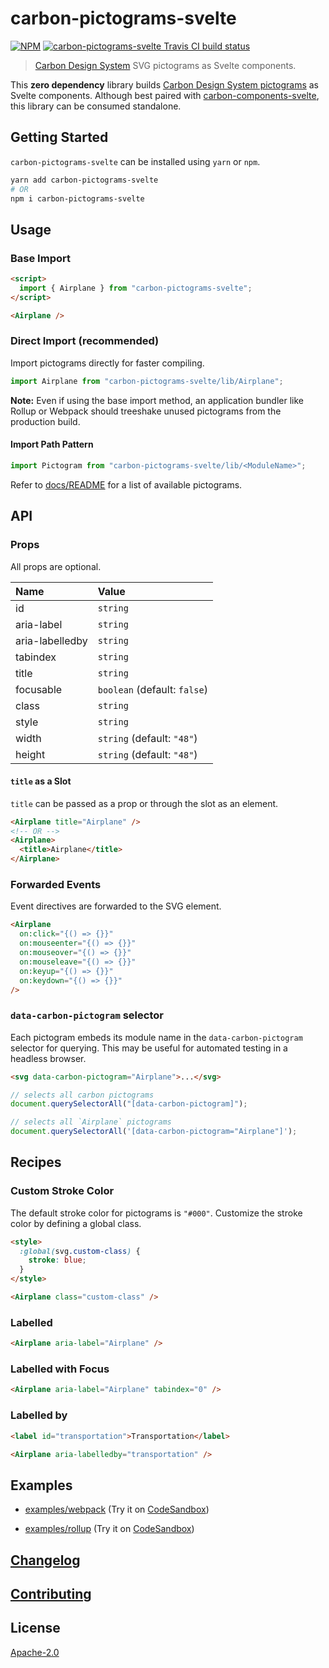 # carbon-pictograms-svelte

[![NPM][npm]][npm-url]
[![carbon-pictograms-svelte Travis CI build status][build]][build-badge]

> [Carbon Design System](https://github.com/carbon-design-system) SVG pictograms as Svelte components.

This **zero dependency** library builds [Carbon Design System pictograms](https://www.carbondesignsystem.com/guidelines/pictograms/library) as Svelte components. Although best paired with [carbon-components-svelte](https://github.com/IBM/carbon-components-svelte), this library can be consumed standalone.

## Getting Started

`carbon-pictograms-svelte` can be installed using `yarn` or `npm`.

```bash
yarn add carbon-pictograms-svelte
# OR
npm i carbon-pictograms-svelte
```

## Usage

### Base Import

```html
<script>
  import { Airplane } from "carbon-pictograms-svelte";
</script>

<Airplane />
```

### Direct Import (recommended)

Import pictograms directly for faster compiling.

```js
import Airplane from "carbon-pictograms-svelte/lib/Airplane";
```

**Note:** Even if using the base import method, an application bundler like Rollup or Webpack should treeshake unused pictograms from the production build.

#### Import Path Pattern

```js
import Pictogram from "carbon-pictograms-svelte/lib/<ModuleName>";
```

Refer to [docs/README](docs) for a list of available pictograms.

## API

### Props

All props are optional.

| Name            | Value                        |
| :-------------- | :--------------------------- |
| id              | `string`                     |
| aria-label      | `string`                     |
| aria-labelledby | `string`                     |
| tabindex        | `string`                     |
| title           | `string`                     |
| focusable       | `boolean` (default: `false`) |
| class           | `string`                     |
| style           | `string`                     |
| width           | `string` (default: `"48"`)   |
| height          | `string` (default: `"48"`)   |

#### `title` as a Slot

`title` can be passed as a prop or through the slot as an element.

```html
<Airplane title="Airplane" />
<!-- OR -->
<Airplane>
  <title>Airplane</title>
</Airplane>
```

### Forwarded Events

Event directives are forwarded to the SVG element.

```html
<Airplane
  on:click="{() => {}}"
  on:mouseenter="{() => {}}"
  on:mouseover="{() => {}}"
  on:mouseleave="{() => {}}"
  on:keyup="{() => {}}"
  on:keydown="{() => {}}"
/>
```

### `data-carbon-pictogram` selector

Each pictogram embeds its module name in the `data-carbon-pictogram` selector for querying. This may be useful for automated testing in a headless browser.

```html
<svg data-carbon-pictogram="Airplane">...</svg>
```

```js
// selects all carbon pictograms
document.querySelectorAll("[data-carbon-pictogram]");

// selects all `Airplane` pictograms
document.querySelectorAll('[data-carbon-pictogram="Airplane"]');
```

## Recipes

### Custom Stroke Color

The default stroke color for pictograms is `"#000"`. Customize the stroke color by defining a global class.

```html
<style>
  :global(svg.custom-class) {
    stroke: blue;
  }
</style>

<Airplane class="custom-class" />
```

### Labelled

```html
<Airplane aria-label="Airplane" />
```

### Labelled with Focus

```html
<Airplane aria-label="Airplane" tabindex="0" />
```

### Labelled by

```html
<label id="transportation">Transportation</label>

<Airplane aria-labelledby="transportation" />
```

## Examples

- [examples/webpack](examples/webpack) (Try it on [CodeSandbox](https://codesandbox.io/s/github/IBM/carbon-pictograms-svelte/tree/master/examples/webpack))

- [examples/rollup](examples/rollup) (Try it on [CodeSandbox](https://codesandbox.io/s/github/IBM/carbon-pictograms-svelte/tree/master/examples/rollup))

## [Changelog](CHANGELOG.md)

## [Contributing](CONTRIBUTING.md)

## License

[Apache-2.0](LICENSE)

[npm]: https://img.shields.io/npm/v/carbon-pictograms-svelte.svg?color=blue
[npm-url]: https://npmjs.com/package/carbon-pictograms-svelte
[build]: https://travis-ci.com/ibm/carbon-pictograms-svelte.svg?branch=master
[build-badge]: https://travis-ci.com/ibm/carbon-pictograms-svelte
